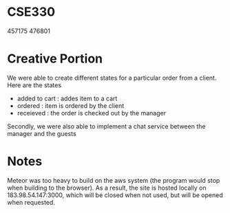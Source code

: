 # CSE330

457175
476801

# Creative Portion
We were able to create different states for a particular order from a client.
Here are the states
- added to cart : addes item to a cart
- ordered : item is ordered by the client
- receieved : the order is checked out by the manager

Secondly, we were also able to implement a chat service between the manager and the guests

# Notes
Meteor was too heavy to build on the aws system (the program would stop when building to the browser). As a result, the site is hosted locally on 183.98.54.147:3000, which will be closed when not used, but will be opened when requested.